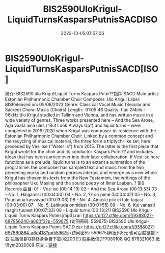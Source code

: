 ﻿---
title: BIS2590UloKrigul-LiquidTurnsKasparsPutnisSACDISO
date: 2022-10-05 07:57:06
categories: 新碟专辑、稀有等精品
tags: 纯音雅乐
---
# BIS2590UloKrigul-LiquidTurnsKasparsPutnisSACD[ISO]

简介:
BIS2590 ülo Krigul:Liquid Turns Kaspars Putni??指挥 SACD
Main artist: Estonian Philharmonic Chamber Choir
Composer: Ulo Krigul
Label: BISReleased on: 05/08/2022
Genre: Classical Vocal Music (Secular and Sacred) Choral Music
(Choirs)
Length:  01:05:46
Quality: flac 24bits - 96kHz
ülo Krigul studied in Tallinn and Vienna, and has written
music in a wide variety of genres. Three works presented here – And
the Sea Arose, Aga vaata aina üles ("But Look Always Up") and
liquid turns – were completed in 2019-2020 when Krigul was
composer-in-residence with the Estonian Philharmonic Chamber
Choir.
Linked by a common concept and the recycling of musical
material, the three form a triptych-like set, here preceded by Vesi
ise ("Water Is") from 2015. The latter is the first piece that
Krigul wrote for the choir and its conductor Kaspars Putni?? and
includes ideas that has been carried over into their later
collaboration. If Vesi ise here functions as a prelude, liquid
turns is to an extent a summation of the programme: the composer
has sampled text and music from the two preceding works and random
phrases interact and emerge as a new whole. Krigul has chosen his
texts from the New Testament, the writings of the philosopher Uku
Masing and the sound poetry of Ilmar Laaban. ? BIS Records
曲目:
01 - Vesi ise (00:14:19)
02 - And the Sea Arose (00:13:53)
03 - No. 1, Hingamisi (00:04:00)
04 - No. 2, ?? on pime (00:04:42)
05 - No. 3, Puud aina kasvavad (00:03:03)
06 - No. 4, Ainuski pilv ei tule tagasi (00:03:00)
07 - No. 5, Lahkuda onnidest (00:01:55)
08 - No. 6, Kui vanasti raagiti tuulest (00:07:33)
09 - Liquid turns (00:13:21)
BIS2590 Ulo Krigul-Liquid Turns Kaspars
Putnis[mp3].rar: https://url27.ctfile.com/f/9388027-687956240-a860f3?p=559675
(访问密码: 559675)
BIS2590 Ulo Krigul-Liquid Turns Kaspars
Putnis SACD.zip: https://url27.ctfile.com/f/9388027-687860864-a6d418?p=559675
(访问密码: 559675)解压码5元
也可百度链接下载
进微信群Q群终身免费下载(收200元)
联系微信DF7080108 QQ 876321063
微信ym2020808
原文：[链接](https://blog.sina.com.cn/s/blog_1647c7e7601030zro.html)